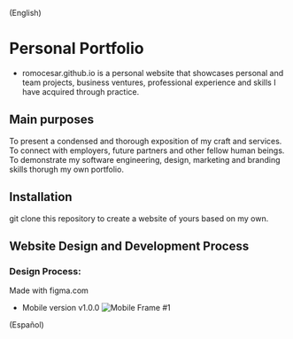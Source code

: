 (English)
# Personal Portfolio
- romocesar.github.io is a personal website that showcases personal and team projects, business ventures, professional experience and skills I have acquired through practice.

## Main purposes

To present a condensed and thorough exposition of my craft and services.
To connect with employers, future partners and other fellow human beings.
To demonstrate my software engineering, design, marketing and branding skills thorugh my own portfolio.

## Installation

git clone this repository to create a website of yours based on my own.

## Website Design and Development Process

### Design Process:
Made with figma.com

- Mobile version v1.0.0
![Mobile Frame #1](design/Mobile_F1)

(Español)
